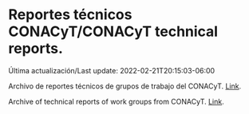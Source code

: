 # Reportes técnicos CONACyT/CONACyT technical reports.

Última actualización/Last update: 2022-02-21T20:15:03-06:00

Archivo de reportes técnicos de grupos de trabajo del CONACyT. [Link](https://salud.conacyt.mx/coronavirus/investigacion/productos/).

Archive of technical reports of work groups from CONACyT. [Link](https://salud.conacyt.mx/coronavirus/investigacion/productos/).
